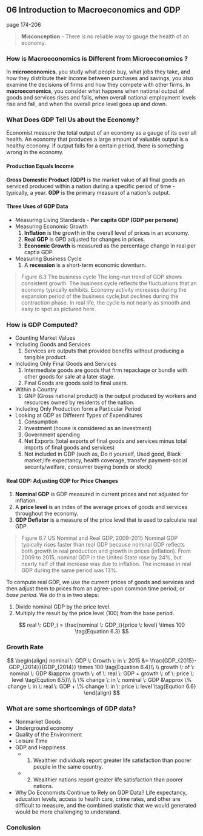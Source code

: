 ## 06 Introduction to Macroeconomics and GDP
page 174-206

> **Misconception** - There is no reliable way to gauge the health of an economy.

###  How is Macroeconomics is Different from Microeconomics ?
In **microeconomics**, you study what people buy, what jobs they take, and how they distribute their income between purchases and savings, you also examine the decisions of firms and how they compete with other firms. In **macroeconomics**, you consider what happens when national output of goods and services rises and falls, when overall national employment levels rise and fall, and when the overall price level goes up and down. 

### What Does GDP Tell Us about the Economy?
Economist measure the total output of an economy as a gauge of its over all health. An economy that produces a large amount of valuable output is a healthy economy. If output falls for a certain period, there is something wrong in the economy.

#### Production Equals Income
**Gross Domestic Product (GDP)** is the market value of all final goods an serviced produced within a nation during a specific period of time -typically, a year. **GDP** is the primary measure of a nation's output.

#### Three Uses of GDP Data
+ Measuring Living Standards - **Per capita GDP (GDP per persone)**
+ Measuring Economic Growth
	1. **Inflation** is the growth in the overall level of prices in an economy.
	2. **Real GDP** is GPD adjusted for changes in prices.
	3. **Economic Growth** is measured as the percentage change in real per captia GDP.
+ Measuring Business Cycle
	1. A **recession** is a short-term economic downturn.
> Figure 6.3 The business cycle
The long-run trend of GDP shows consistent growth. The business cycle reflects the fluctuations that an economy typically exhibits. Economy activity increases during the expansion period of the business cycle,but declines during the contraction phase. In real life, the cycle is not nearly as smooth and easy to spot as pictured here.

### How is GDP Computed?
+ Counting Market Values
+ Including Goods and Services
	1. Services are outputs that provided benefits without producing a tangible product.
+ Including Only Final Goods and Services
	1. Intermediate goods are goods that firm repackage or bundle with other goods for sale at a later stage.
	2. Final Goods are goods sold to final users.	
+ Within a Country
	1. GNP (Gross national product) is the output produced by workers and resources owned by residents of the nation.
+ Including Only Production form a Particular Period
+ Looking at GDP as Different Types of Expenditures
	1. Consumption
	2. Investment (house is considered as an investment)
	3. Government spending
	4. Net Exports (total exports of final goods and services minus total imports of final goods and services)
	5. Not included in GDP (such as, Do it yourself, Used good, Black market,life expectancy, health coverage, transfer payment-social security/welfare, consumer buying bonds or stock)

	
#### Real GDP: Adjusting GDP for Price Changes
1. **Nominal GDP** is GDP measured in current prices and not adjusted for inflation.
2. A **price level** is an index of the average prices of goods and services throughout the economy.
3. **GDP Deflator** is a measure of the price level that is used to calculate real GDP.

> Figure 6.7 US Nominal and Real GDP, 2009-2015
Nominal GDP typically rises faster than real GDP because nominal GDP reflects both growth in real production and growth in prices (inflation). From 2009 to 2015, nominal GDP in the United State rose by $24\%$, but nearly half of that increase was due to inflation. The increase in real GDP during the same period was $13\%$.

To compute real GDP, we use the current prices of goods and services and then adjust them to prices from an agree-upon common time period, or *base period*. We do this in two steps:
1. Divide nominal GDP by the price level.
2. Multiply the result by the price level (100) from the base period.

$$
real \: GDP_t = \frac{nominal \: GDP_t}{price \: level} \times 100 \tag{Equation 6.3}
$$

### Growth Rate
$$
\begin{align}
nominal \: GDP \:  Growth \:  in \:  2015 &= \frac{GDP_{2015}- GDP_{2014}}{GDP_{2014}} \times 100 \tag{Equation 6.4}\\
\\
growth \: of \: nominal \: GDP &\approx growth \: of \: real \: GDP + growth \: of \: price \: level  \tag{Eqution 6.5}\\
\\
\% change \: in \: nominal \: GDP &\approx \% change \: in \: real \: GDP + \% change \: in \: price \: level \tag{Eqution 6.6}
\end{align}
$$

### What are some shortcomings of GDP data?

+ Nonmarket Goods
+ Underground economy
+ Quality of the Environment
+ Leisure Time
+ GDP and Happiness
	+ 1. Wealthier individuals report greater life satisfaction than poorer people in the same country.
	+ 2. Wealthier nations report greater life satisfaction than poorer nations.
+ Why Do Economists Continue to Rely on GDP Data?
Life expectancy, education levels, access to health care, crime rates, and other are difficult to measure, and the combined statistic that we would generated would be more challenging to understand.

### Conclusion